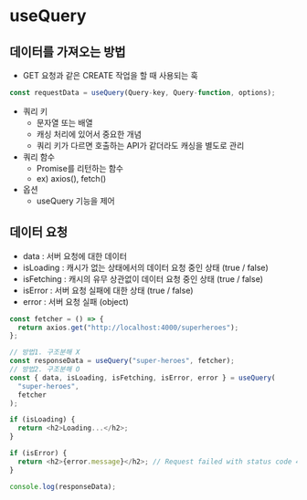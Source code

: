 # useQuery

## 데이터를 가져오는 방법

- GET 요청과 같은 CREATE 작업을 할 때 사용되는 훅

```javascript
const requestData = useQuery(Query-key, Query-function, options);
```

- 쿼리 키
  - 문자열 또는 배열
  - 캐싱 처리에 있어서 중요한 개념
  - 쿼리 키가 다르면 호출하는 API가 같더라도 캐싱을 별도로 관리
- 쿼리 함수
  - Promise를 리턴하는 함수
  - ex) axios(), fetch()
- 옵션
  - useQuery 기능을 제어

## 데이터 요청

- data : 서버 요청에 대한 데이터
- isLoading : 캐시가 없는 상태에서의 데이터 요청 중인 상태 (true / false)
- isFetching : 캐시의 유무 상관없이 데이터 요청 중인 상태 (true / false)
- isError : 서버 요청 실패에 대한 상태 (true / false)
- error : 서버 요청 실패 (object)

```javascript
const fetcher = () => {
  return axios.get("http://localhost:4000/superheroes");
};

// 방법1. 구조분해 X
const responseData = useQuery("super-heroes", fetcher);
// 방법2. 구조분해 O
const { data, isLoading, isFetching, isError, error } = useQuery(
  "super-heroes",
  fetcher
);

if (isLoading) {
  return <h2>Loading...</h2>;
}

if (isError) {
  return <h2>{error.message}</h2>; // Request failed with status code 404
}

console.log(responseData);
```
